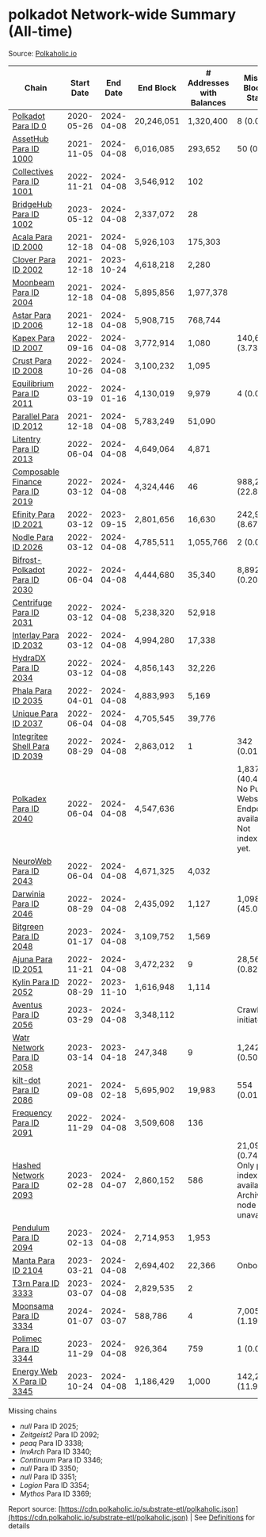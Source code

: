 # polkadot Network-wide Summary (All-time)

Source: [Polkaholic.io](https://polkaholic.io)


| Chain            | Start Date | End Date | End Block | # Addresses with Balances | Missing Blocks / Status |
| ---------------- | ---------- | ---------| --------- | ------------------------- | ----------------------- |
| [Polkadot Para ID 0](/polkadot/0-polkadot) | 2020-05-26 | 2024-04-08 | 20,246,051 |  1,320,400 | 8 (0.00%)  |
| [AssetHub Para ID 1000](/polkadot/1000-assethub) | 2021-11-05 | 2024-04-08 | 6,016,085 |  293,652 | 50 (0.00%)  |
| [Collectives Para ID 1001](/polkadot/1001-collectives) | 2022-11-21 | 2024-04-08 | 3,546,912 |  102 |    |
| [BridgeHub Para ID 1002](/polkadot/1002-bridgehub) | 2023-05-12 | 2024-04-08 | 2,337,072 |  28 |    |
| [Acala Para ID 2000](/polkadot/2000-acala) | 2021-12-18 | 2024-04-08 | 5,926,103 |  175,303 |    |
| [Clover Para ID 2002](/polkadot/2002-clover) | 2021-12-18 | 2023-10-24 | 4,618,218 |  2,280 |    |
| [Moonbeam Para ID 2004](/polkadot/2004-moonbeam) | 2021-12-18 | 2024-04-08 | 5,895,856 |  1,977,378 |    |
| [Astar Para ID 2006](/polkadot/2006-astar) | 2021-12-18 | 2024-04-08 | 5,908,715 |  768,744 |    |
| [Kapex Para ID 2007](/polkadot/2007-kapex) | 2022-09-16 | 2024-04-08 | 3,772,914 |  1,080 | 140,668 (3.73%)  |
| [Crust Para ID 2008](/polkadot/2008-crust) | 2022-10-26 | 2024-04-08 | 3,100,232 |  1,095 |    |
| [Equilibrium Para ID 2011](/polkadot/2011-equilibrium) | 2022-03-19 | 2024-01-16 | 4,130,019 |  9,979 | 4 (0.00%)  |
| [Parallel Para ID 2012](/polkadot/2012-parallel) | 2021-12-18 | 2024-04-08 | 5,783,249 |  51,090 |    |
| [Litentry Para ID 2013](/polkadot/2013-litentry) | 2022-06-04 | 2024-04-08 | 4,649,064 |  4,871 |    |
| [Composable Finance Para ID 2019](/polkadot/2019-composable) | 2022-03-12 | 2024-04-08 | 4,324,446 |  46 | 988,228 (22.85%)  |
| [Efinity Para ID 2021](/polkadot/2021-efinity) | 2022-03-12 | 2023-09-15 | 2,801,656 |  16,630 | 242,949 (8.67%)  |
| [Nodle Para ID 2026](/polkadot/2026-nodle) | 2022-03-12 | 2024-04-08 | 4,785,511 |  1,055,766 | 2 (0.00%)  |
| [Bifrost-Polkadot Para ID 2030](/polkadot/2030-bifrost) | 2022-06-04 | 2024-04-08 | 4,444,680 |  35,340 | 8,892 (0.20%)  |
| [Centrifuge Para ID 2031](/polkadot/2031-centrifuge) | 2022-03-12 | 2024-04-08 | 5,238,320 |  52,918 |    |
| [Interlay Para ID 2032](/polkadot/2032-interlay) | 2022-03-12 | 2024-04-08 | 4,994,280 |  17,338 |    |
| [HydraDX Para ID 2034](/polkadot/2034-hydradx) | 2022-03-12 | 2024-04-08 | 4,856,143 |  32,226 |    |
| [Phala Para ID 2035](/polkadot/2035-phala) | 2022-04-01 | 2024-04-08 | 4,883,993 |  5,169 |    |
| [Unique Para ID 2037](/polkadot/2037-unique) | 2022-06-04 | 2024-04-08 | 4,705,545 |  39,776 |    |
| [Integritee Shell Para ID 2039](/polkadot/2039-integritee) | 2022-08-29 | 2024-04-08 | 2,863,012 |  1 | 342 (0.01%)  |
| [Polkadex Para ID 2040](/polkadot/2040-polkadex) | 2022-06-04 | 2024-04-08 | 4,547,636 |   | 1,837,143 (40.40%) No Public Websocket Endpoint available: Not indexing yet. |
| [NeuroWeb Para ID 2043](/polkadot/2043-neuroweb) | 2022-06-04 | 2024-04-08 | 4,671,325 |  4,032 |    |
| [Darwinia Para ID 2046](/polkadot/2046-darwinia) | 2022-08-29 | 2024-04-08 | 2,435,092 |  1,127 | 1,098,047 (45.09%)  |
| [Bitgreen Para ID 2048](/polkadot/2048-bitgreen) | 2023-01-17 | 2024-04-08 | 3,109,752 |  1,569 |    |
| [Ajuna Para ID 2051](/polkadot/2051-ajuna) | 2022-11-21 | 2024-04-08 | 3,472,232 |  9 | 28,565 (0.82%)  |
| [Kylin Para ID 2052](/polkadot/2052-kylin) | 2022-08-29 | 2023-11-10 | 1,616,948 |  1,114 |    |
| [Aventus Para ID 2056](/polkadot/2056-aventus) | 2023-03-29 | 2024-04-08 | 3,348,112 |   |   Crawling initiated |
| [Watr Network Para ID 2058](/polkadot/2058-watr) | 2023-03-14 | 2023-04-18 | 247,348 |  9 | 1,242 (0.50%)  |
| [kilt-dot Para ID 2086](/polkadot/2086-kilt) | 2021-09-08 | 2024-02-18 | 5,695,902 |  19,983 | 554 (0.01%)  |
| [Frequency Para ID 2091](/polkadot/2091-frequency) | 2022-11-29 | 2024-04-08 | 3,509,608 |  136 |    |
| [Hashed Network Para ID 2093](/polkadot/2093-hashed) | 2023-02-28 | 2024-04-07 | 2,860,152 |  586 | 21,096 (0.74%) Only partial index available: Archive node unavailable |
| [Pendulum Para ID 2094](/polkadot/2094-pendulum) | 2023-02-13 | 2024-04-08 | 2,714,953 |  1,953 |    |
| [Manta Para ID 2104](/polkadot/2104-manta) | 2023-03-21 | 2024-04-08 | 2,694,402 |  22,366 |   Onboarding |
| [T3rn Para ID 3333](/polkadot/3333-t3rn) | 2023-03-07 | 2024-04-08 | 2,829,535 |  2 |    |
| [Moonsama Para ID 3334](/polkadot/3334-moonsama) | 2024-01-07 | 2024-03-07 | 588,786 |  4 | 7,005 (1.19%)  |
| [Polimec Para ID 3344](/polkadot/3344-polimec) | 2023-11-29 | 2024-04-08 | 926,364 |  759 | 1 (0.00%)  |
| [Energy Web X Para ID 3345](/polkadot/3345-energywebx) | 2023-10-24 | 2024-04-08 | 1,186,429 |  1,000 | 142,272 (11.99%)  |

Missing chains


* *null* Para ID 2025; 
* *Zeitgeist2* Para ID 2092; 
* *peaq* Para ID 3338; 
* *InvArch* Para ID 3340; 
* *Continuum* Para ID 3346; 
* *null* Para ID 3350; 
* *null* Para ID 3351; 
* *Logion* Para ID 3354; 
* *Mythos* Para ID 3369; 

Report source: [https://cdn.polkaholic.io/substrate-etl/polkaholic.json](https://cdn.polkaholic.io/substrate-etl/polkaholic.json) | See [Definitions](/DEFINITIONS.md) for details
